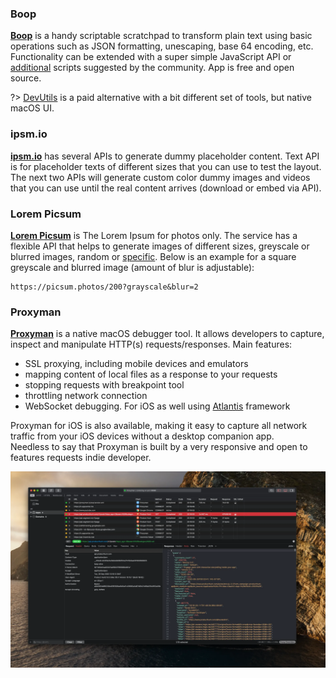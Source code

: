### Boop
[**Boop**](https://boop.okat.best) is a handy scriptable scratchpad to transform plain text using basic operations such as JSON formatting, unescaping, base 64 encoding, etc. Functionality can be extended with a super simple JavaScript API or [additional](https://github.com/IvanMathy/Boop/tree/main/Scripts) scripts suggested by the community. App is free and open source.

?> [DevUtils](https://devutils.app/) is a paid alternative with a bit different set of tools, but native macOS UI.

### ipsm.io
[**ipsm.io**](https://ipsm.io/) has several APIs to generate dummy placeholder content. Text API is for placeholder texts of different sizes that you can use to test the layout. The next two APIs will generate custom color dummy images and videos that you can use until the real content arrives (download or embed via API).

### Lorem Picsum
[**Lorem Picsum**](https://picsum.photos/) is The Lorem Ipsum for photos only. The service has a flexible API that helps to generate images of different sizes, greyscale or blurred images, random or [specific](https://picsum.photos/images).
Below is an example for a square greyscale and blurred image (amount of blur is adjustable):
```
https://picsum.photos/200?grayscale&blur=2
```

### Proxyman
[**Proxyman**](https://proxyman.io/) is a native macOS debugger tool. It allows developers to capture, inspect and manipulate HTTP(s) requests/responses. Main features:
- SSL proxying, including mobile devices and emulators
- mapping content of local files as a response to your requests
- stopping requests with breakpoint tool
- throttling network connection
- WebSocket debugging. For iOS as well using [Atlantis](https://docs.proxyman.io/atlantis/atlantis-for-ios) framework

Proxyman for iOS is also available, making it easy to capture all network traffic from your iOS devices without a desktop companion app.  
Needless to say that Proxyman is built by a very responsive and open to features requests indie developer.

![proxyman](_images/proxyman.webp "Proxyman traffic inspector")
